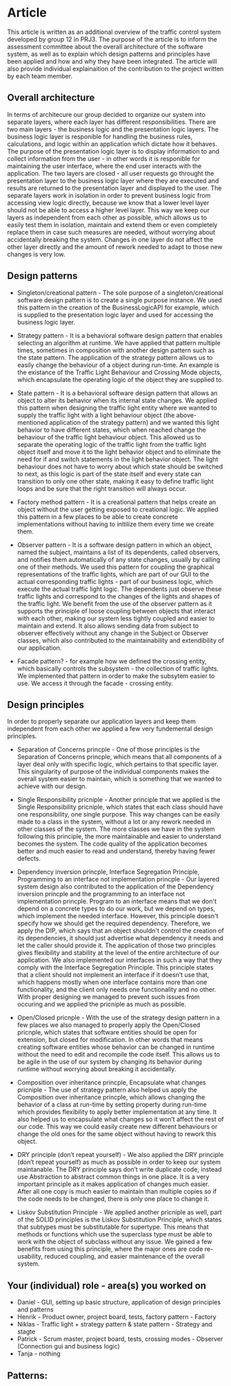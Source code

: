 # Article

This article is written as an additional overview of the traffic control system developed by group 12 in PRJ3. 
The purpose of the article is to inform the assessment committee about the overall architecture of the software system, 
as well as to explain which design patterns and principles have been applied and how and why they have been integrated. 
The article will also provide individual explainaition of the contribution to the project written by each team member.

## Overall architecture

In terms of architecure our group decided to organize our system into separate layers, where each layer has different responsibilities.
There are two main layers - the business logic and the presentation logic layers. The business logic layer is responible for 
handling the business rules, calculations, and logic within an application which dictate how it behaves. The purpose of the
presentation logic layer is to display information to and collect information from the user - in other words it is responible for maintaining the 
user interface, where the end user interacts with the application. The two layers are closed - all user requests go throught the presentation
layer to the business logic layer where they are executed and results are returned to the presentation layer and displayed to the user.
The separate layers work in isolation in order to prevent business logic from accessing view logic directly,
because we know that a lower level layer should not be able to access a higher level layer. This way we keep our layers as independent from each other
as possible, which allows us to easily test them in isolation, maintain and extend them or even completely replace them in case such measures are needed,
without worrying about accidentally breaking the system. Changes in one layer do not affect the other layer directly and the amount of rework needed to adapt 
to those new changes is very low.

## Design patterns

* Singleton/creational pattern - The sole purpose of a singleton/creational software design pattern is to create a single purpose instance. We used this pattern in the 
creation of the BusinessLogicAPI for example, which is supplied to the presentation logic layer and used for accessing the business logic layer.

* Strategy pattern - It is a behavioral software design pattern that enables selecting an algorithm at runtime. We have applied that pattern multiple times, sometimes in composition 
with another design pattern such as the state pattern. The application of the strategy pattern allows us to easily change the behaviour of a object during run-time. An example is the 
existance of the Traffic Light Behaviour and Crossing Mode objects, which encapsulate the operating logic of the object they are supplied to.

* State pattern - It is a behavioral software design pattern that allows an object to alter its behavior when its internal state changes. We applied this pattern when designing the 
traffic light entity where we wanted to supply the traffic light with a light behaviour object (the above-mentioned application of the strategy pattern) and we wanted this 
light behavior to have different states, which when reached change the behaviour of the traffic light behaviour object. This allowed us to separate the operating logic 
of the traffic light from the traffic light object itself and move it to the light behavior object and to eliminate the need for if and switch statements in the light behavior object. 
The light behaviour does not have to worry about which state should be switched to next, as this logic is part of the state itself and every state can transition to only one other state,
making it easy to define traffic light loops and be sure that the right transition will always occur.

* Factory method pattern - It is a creational pattern that helps create an object without the user getting exposed to creational logic. We applied this pattern in a few 
places to be able to create concrete implementations without having to initilize them every time we create them.

* Observer pattern - It is a software design pattern in which an object, named the subject, maintains a list of its dependents, called observers, and notifies them
automatically of any state changes, usually by calling one of their methods. We used this pattern for coupling the graphical representations of the traffic lights, 
which are part of our GUI to the actual corresponding traffic lights - part of our business logic, which execute the actual traffic light logic. The dependents just
observe these traffic lights and correspond to the changes of the lights and shapes of the traffic light. We benefit from the use of the observer pattern as 
it supports the principle of loose coupling between objects that interact with each other, making our system less tightly coupled and easier to maintain and extend.
It also allows sending data from subject to observer effectively without any change in the Subject or Observer classes, which also contributed to the maintainability
and extendibility of our application.

* Facade pattern? - for example how we defined the crossing entity, which basically controls the subsystem - the collection of traffic lights. We implemented that pattern in order to make the 
subsytem easier to use. We access it through the facade - crossing entity.

## Design principles

In order to properly separate our application layers and keep them independent from each other we applied a few very fundemental design principles. 

* Separation of Concerns princple - One of those principles is the  Separation of Concerns princple, which means that all components of a layer deal only with specific logic,
which pertains to that specific layer. This singularity of purpose of the individual components makes the overall system easier to maintain,
which is something that we wanted to achieve with our design.

* Single Responsibility pricniple - Another principle that we applied is the Single Responsibility pricniple, which states that each class should have one responsibility, one single purpose.
This way changes can be easily made to a class in the system, without a lot or any rework needed in other classes of the system. The more classes we have in
the system following this principle, the more maintainable and easier to understand becomes the system. 
The code quality of the application becomes better and much easier to read and understand, thereby having fewer defects.

* Dependency inversion princple, Interface Segregation Principle, Programming to an interface not implementation princple - Our layered system design also contributed to the application of the Dependency inversion princple and the programming to an interface not implementation princple. 
Program to an interface means that we don't depend on a concrete types to do our work, but we depend on types, which implement the needed interface. However, 
this principle doesn't specify how we should get the required dependency. Therefore, we apply the DIP, which says that an object shouldn't control the creation of its dependencies,
it should just advertise what dependency it needs and let the caller should provide it. The application of those two principles gives flexibility and stability 
at the level of the entire architecture of our application. We also implemented our interfaces in such a way that they comply with the Interface Segregation Principle. 
This principle states that a client should not implement an interface if it doesn’t use that, which happens mostly when one interface contains more than one functionality,
and the client only needs one functionality and no other. With proper designing we managed to prevent such issues from occuring and we applied the pricniple as much as possible.

* Open/Closed pricnple - With the use of the strategy design pattern in a few places we also managed to properly apply the Open/Closed pricnple, which states that
software entities should be open for extension, but closed for modification. In other words that means creating software entities whose behavior 
can be changed in runtime without the need to edit and recompile the code itself. This allows us to be agile in the use of our system by changing 
its behavior during runtime without worrying about breaking it accidentally. 

* Composition over inheritance princple, Encapsulate what changes pricniple - The use of strategy pattern also helped us apply the Composition over inheritance princple,
which allows changing the behavior of a class at run-time by setting property during run-time which provides flexibility to apply better implementation at any time.
It also helped us to encapsulate what changes so it won’t affect the rest of our code. This way we could easily create new different behaviours or change the old ones for the same object without having to rework this object.

* DRY principle (don’t repeat yourself) - We also applied the DRY principle (don’t repeat yourself) as much as possible in order to keep our system maintanable.
The DRY principle says don’t write duplicate code, instead use Abstraction to abstract common things in one place. It is a very important principle
as it makes application of changes much easier. After all one copy is much easier to maintain than multiple copies so 
if the code needs to be changed, there is only one place to change it.

* Liskov Substitution Principle - We applied another pricniple as well, part of the SOLID principles is the Liskov Substitution Principle, which states that subtypes must be substitutable for supertype.
This means that methods or functions which use the superclass type must be able to work with the object of subclass without any issue. We gained a few benefits from using 
this principle, where the major ones are code re-usability, reduced coupling, and easier maintenance of the overall system.

## Your (individual) role - area(s) you worked on

* Daniel - GUI, setting up basic structure, application of design principles and patterns 
* Henrik - Product owner, project board, tests, factory pattern - Factory
* Niklas - Traffic light + strategy pattern & state pattern - Strategy and stagte
* Patrick - Scrum master, project board, tests, crossing modes - Observer (Connection gui and business logic)
* Tanja -  nothing

## Patterns:
